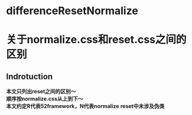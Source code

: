 differenceResetNormalize
========================
# 关于normalize.css和reset.css之间的区别  


## Indrotuction

**本文只列出reset之间的区别～**  
**顺序按normalize.css从上到下～**  
**本文约定R代表52framework，N代表normalize**
**reset中未涉及伪类**
